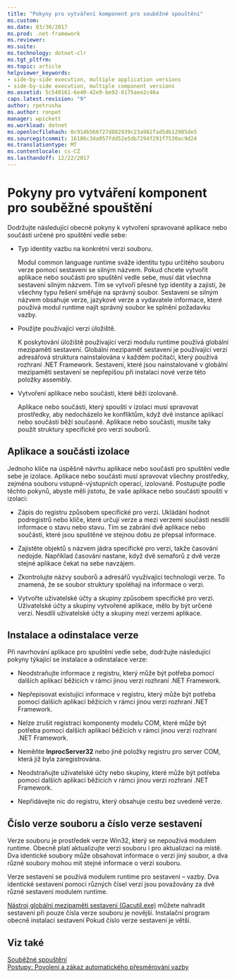 ```yaml
---
title: "Pokyny pro vytváření komponent pro souběžné spouštění"
ms.custom: 
ms.date: 03/30/2017
ms.prod: .net-framework
ms.reviewer: 
ms.suite: 
ms.technology: dotnet-clr
ms.tgt_pltfrm: 
ms.topic: article
helpviewer_keywords:
- side-by-side execution, multiple application versions
- side-by-side execution, multiple component versions
ms.assetid: 5c540161-6e40-42e9-be92-6175aee2c46a
caps.latest.revision: "9"
author: rpetrusha
ms.author: ronpet
manager: wpickett
ms.workload: dotnet
ms.openlocfilehash: 0c914b566727d882939c23a982fad5db12985de5
ms.sourcegitcommit: 16186c34a957fdd52e5db7294f291f7530ac9d24
ms.translationtype: MT
ms.contentlocale: cs-CZ
ms.lasthandoff: 12/22/2017
---
```

# <a name="guidelines-for-creating-components-for-side-by-side-execution"></a>Pokyny pro vytváření komponent pro souběžné spouštění
Dodržujte následující obecné pokyny k vytvoření spravované aplikace nebo součásti určené pro spuštění vedle sebe:  
  
-   Typ identity vazbu na konkrétní verzi souboru.  
  
     Modul common language runtime sváže identitu typu určitého souboru verze pomocí sestavení se silným názvem. Pokud chcete vytvořit aplikace nebo součásti pro spuštění vedle sebe, musí dát všechna sestavení silným názvem. Tím se vytvoří přesné typ identity a zajistí, že všechny typu řešení směřuje na správný soubor. Sestavení se silným názvem obsahuje verze, jazykové verze a vydavatele informace, které používá modul runtime najít správný soubor ke splnění požadavku vazby.  
  
-   Použijte používající verzi úložiště.  
  
     K poskytování úložiště používající verzi modulu runtime používá globální mezipaměti sestavení. Globální mezipaměť sestavení je používající verzi adresářová struktura nainstalována v každém počítači, který používá rozhraní .NET Framework. Sestavení, které jsou nainstalované v globální mezipaměti sestavení se nepřepíšou při instalaci nové verze této položky assembly.  
  
-   Vytvoření aplikace nebo součásti, které běží izolovaně.  
  
     Aplikace nebo součásti, který spouští v izolaci musí spravovat prostředky, aby nedocházelo ke konfliktům, když dvě instance aplikací nebo součástí běží současně. Aplikace nebo součásti, musíte taky použít struktury specifické pro verzi souborů.  
  
## <a name="application-and-component-isolation"></a>Aplikace a součásti izolace  
 Jednoho klíče na úspěšně návrhu aplikace nebo součásti pro spuštění vedle sebe je izolace. Aplikace nebo součásti musí spravovat všechny prostředky, zejména souboru vstupně-výstupních operací, izolovaně. Postupujte podle těchto pokynů, abyste měli jistotu, že vaše aplikace nebo součásti spouští v izolaci:  
  
-   Zápis do registru způsobem specifické pro verzi. Ukládání hodnot podregistrů nebo klíče, které určují verze a mezi verzemi součásti nesdílí informace o stavu nebo stavu. Tím se zabrání dvě aplikace nebo součásti, které jsou spuštěné ve stejnou dobu ze přepsal informace.  
  
-   Zajistěte objektů s názvem jádra specifické pro verzi, takže časování nedojde. Například časování nastane, když dvě semaforů z dvě verze stejné aplikace čekat na sebe navzájem.  
  
-   Zkontrolujte názvy souborů a adresářů využívající technologii verze. To znamená, že se soubor struktury spoléhají na informace o verzi.  
  
-   Vytvořte uživatelské účty a skupiny způsobem specifické pro verzi. Uživatelské účty a skupiny vytvořené aplikace, mělo by být určené verzí. Nesdílí uživatelské účty a skupiny mezi verzemi aplikace.  
  
## <a name="installing-and-uninstalling-versions"></a>Instalace a odinstalace verze  
 Při navrhování aplikace pro spuštění vedle sebe, dodržujte následující pokyny týkající se instalace a odinstalace verze:  
  
-   Neodstraňujte informace z registru, který může být potřeba pomocí dalších aplikací běžících v rámci jinou verzi rozhraní .NET Framework.  
  
-   Nepřepisovat existující informace v registru, který může být potřeba pomocí dalších aplikací běžících v rámci jinou verzi rozhraní .NET Framework.  
  
-   Nelze zrušit registraci komponenty modelu COM, které může být potřeba pomocí dalších aplikací běžících v rámci jinou verzi rozhraní .NET Framework.  
  
-   Neměňte **InprocServer32** nebo jiné položky registru pro server COM, která již byla zaregistrována.  
  
-   Neodstraňujte uživatelské účty nebo skupiny, které může být potřeba pomocí dalších aplikací běžících v rámci jinou verzi rozhraní .NET Framework.  
  
-   Nepřidávejte nic do registru, který obsahuje cestu bez uvedené verze.  
  
## <a name="file-version-number-and-assembly-version-number"></a>Číslo verze souboru a číslo verze sestavení  
 Verze souboru je prostředek verze Win32, který se nepoužívá modulem runtime. Obecně platí aktualizujte verzi souboru i pro aktualizaci na místě. Dva identické soubory může obsahovat informace o verzi jiný soubor, a dva různé soubory mohou mít stejné informace o verzi souboru.  
  
 Verze sestavení se používá modulem runtime pro sestavení – vazby. Dva identické sestavení pomocí různých čísel verzí jsou považovány za dvě různé sestavení modulem runtime.  
  
 [Nástroj globální mezipaměti sestavení (Gacutil.exe)](../../../docs/framework/tools/gacutil-exe-gac-tool.md) můžete nahradit sestavení při pouze čísla verze souboru je novější. Instalační program obecně instalací sestavení Pokud číslo verze sestavení je větší.  
  
## <a name="see-also"></a>Viz také  
 [Souběžné spouštění](../../../docs/framework/deployment/side-by-side-execution.md)  
 [Postupy: Povolení a zákaz automatického přesměrování vazby](../../../docs/framework/configure-apps/how-to-enable-and-disable-automatic-binding-redirection.md)
